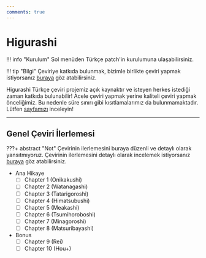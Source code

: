 ```yaml
---
comments: true
---
```


# Higurashi

!!! info "Kurulum"
	Sol menüden Türkçe patch'in kurulumuna ulaşabilirsiniz.

!!! tip "Bilgi"
	Çeviriye katkıda bulunmak, bizimle birlikte çeviri yapmak istiyorsanız [buraya](contributing/info.md) göz atabilirsiniz.

Higurashi Türkçe çeviri projemiz açık kaynaktır ve isteyen herkes istediği zaman katkıda bulunabilir! Acele çeviri yapmak yerine kaliteli çeviri yapmak önceliğimiz. Bu nedenle süre sınırı gibi kısıtlamalarımız da bulunmamaktadır. Lütfen [sayfamızı](contributing/info.md) inceleyin!

***

## Genel Çeviri İlerlemesi

???+ abstract "Not"
	Çevirinin ilerlemesini buraya düzenli ve detaylı olarak yansıtmıyoruz. Çevirinin ilerlemesini detaylı olarak incelemek istiyorsanız [buraya](https://github.com/Witch-Love/higurashi-scripting-tr#i%CC%87lerleme) göz atabilirsiniz.

- Ana Hikaye
    - [ ] Chapter 1 (Onikakushi)
    - [ ] Chapter 2 (Watanagashi)
    - [ ] Chapter 3 (Tatarigoroshi)
    - [ ] Chapter 4 (Himatsubushi)
    - [ ] Chapter 5 (Meakashi)
    - [ ] Chapter 6 (Tsumihoroboshi)
    - [ ] Chapter 7 (Minagoroshi)
    - [ ] Chapter 8 (Matsuribayashi)
- Bonus
    - [ ] Chapter 9 (Rei)
    - [ ] Chapter 10 (Hou+)